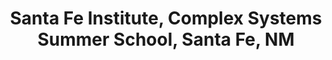 ---
title: "Santa Fe Institute, Complex Systems Summer School, Santa Fe, NM"
project_id: 
conf_date: 1996-05-06
conference_id: ""
presenters:
   - peter_bandettini
summary: "Santa Fe Institute, Complex Systems Summer School, Santa Fe, NM"
file: /assets/presentations/
filename: 
layout: presentation
---